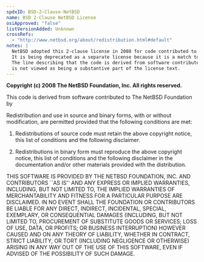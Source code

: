 ```yaml
---
spdxID: BSD-2-Clause-NetBSD
name: BSD 2-Clause NetBSD License
osiApproved: "false"
listVersionAdded: Unknown
crossRefs: 
  - "http://www.netbsd.org/about/redistribution.html#default"
notes: |
  NetBSD adopted this 2-clause license in 2008 for code contributed to NetBSD Foundation.
  It is being deprecated as a separate license because it is a match to BSD-2-Clause.
  The line describing that the code is derived from software contributed to NetBSD
  is not viewed as being a substantive part of the license text.
---
```


**Copyright (c) 2008 The NetBSD Foundation, Inc. All rights reserved.**

This code is derived from software contributed to The NetBSD Foundation by

Redistribution and use in source and binary forms, with or without modification, are permitted provided that the following conditions are met:

1. Redistributions of source code must retain the above copyright notice, this list of conditions and the following disclaimer.

2. Redistributions in binary form must reproduce the above copyright notice, this list of conditions and the following disclaimer in the documentation and/or other materials provided with the distribution.

THIS SOFTWARE IS PROVIDED BY THE NETBSD FOUNDATION, INC. AND CONTRIBUTORS ``AS IS'' AND ANY EXPRESS OR IMPLIED WARRANTIES, INCLUDING, BUT NOT LIMITED TO, THE IMPLIED WARRANTIES OF MERCHANTABILITY AND FITNESS FOR A PARTICULAR PURPOSE ARE DISCLAIMED. IN NO EVENT SHALL THE FOUNDATION OR CONTRIBUTORS BE LIABLE FOR ANY DIRECT, INDIRECT, INCIDENTAL, SPECIAL, EXEMPLARY, OR CONSEQUENTIAL DAMAGES (INCLUDING, BUT NOT LIMITED TO, PROCUREMENT OF SUBSTITUTE GOODS OR SERVICES; LOSS OF USE, DATA, OR PROFITS; OR BUSINESS INTERRUPTION) HOWEVER CAUSED AND ON ANY THEORY OF LIABILITY, WHETHER IN CONTRACT, STRICT LIABILITY, OR TORT (INCLUDING NEGLIGENCE OR OTHERWISE) ARISING IN ANY WAY OUT OF THE USE OF THIS SOFTWARE, EVEN IF ADVISED OF THE POSSIBILITY OF SUCH DAMAGE.
